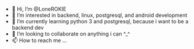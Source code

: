 - 👋 Hi, I’m @LoneROKIE
- 👀 I’m interested in backend, linux, postgresql, and android development
- 🌱 I’m currently learning python 3 and postgresql, because i want to be a backend dev
- 💞️ I’m looking to collaborate on anything i can ^_^
- 📫 How to reach me ...

<!---
LoneROKIE/LoneROKIE is a ✨ special ✨ repository because its `README.md` (this file) appears on your GitHub profile.
You can click the Preview link to take a look at your changes.
--->
